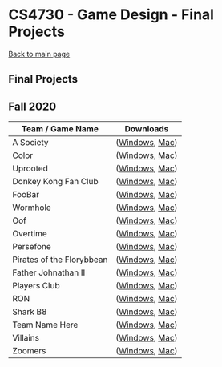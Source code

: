 CS4730 - Game Design - Final Projects
===============================

[Back to main page](../index.html)

Final Projects
---------------------------------------

## Fall 2020

| Team / Game Name | Downloads |
|-------|-------|
| A Society | ([Windows](https://drive.google.com/file/d/1DLnvV7s4peTOG4flj44bDOD_z2plpTOH/view?usp=sharing), [Mac](https://drive.google.com/file/d/1CAGcMQ8VcPahGJHV_7r36BYjDU_7VM4y/view?usp=sharing)) |
| Color | ([Windows](https://drive.google.com/file/d/1WTf_7Zlk3X52RAW1afGpfZOaYBFCiWtY/view?usp=sharing), [Mac](https://drive.google.com/file/d/1URqusG_MSv0W7ft8N1D-V4npQnmi36BE/view?usp=sharing)) |
| Uprooted | ([Windows](https://drive.google.com/file/d/18y7Ps8z8l07IWSssMs8T95YrP56j5vL9/view?usp=sharing), [Mac](https://drive.google.com/file/d/1Q3s7dKhcyDf7icWrcJF52uP5gwpNfH0p/view?usp=sharing)) |
| Donkey Kong Fan Club | ([Windows](https://drive.google.com/file/d/1sl0tkcNelWDOXpouScL825vWudxBOGbt/view?usp=sharing), [Mac](https://drive.google.com/file/d/1yH7aQiMLgftNpdSXHnXmRVrKGEzLR4dm/view?usp=sharing)) |
| FooBar | ([Windows](https://drive.google.com/file/d/12jlhvvHUNQ_IZ7FzBm12iXIWCrdKuFm6/view?usp=sharing), [Mac](https://drive.google.com/file/d/18PwtK2dEBkSPKhn1--vCPgd2J6sNSq6C/view?usp=sharing)) |
| Wormhole | ([Windows](https://drive.google.com/file/d/16jWh4WuB6dyvCkGhpMoJEnaoX_an4P5s/view?usp=sharing), [Mac](https://drive.google.com/file/d/1XoOGDdVISZLnBgi-Pd4myZ6LZv66mFJf/view?usp=sharing)) |
| Oof | ([Windows](https://drive.google.com/file/d/1idW7IeHkHWhKveohGX_DJ3mOhYyA0R-q/view?usp=sharing), [Mac](https://drive.google.com/file/d/11RrU5TgyTh95Lk5wWMhXhOUGpko_iQtp/view?usp=sharing)) |
| Overtime | ([Windows](https://drive.google.com/file/d/1-TT0yonkLCuXPehyDnlwefgZmbrkSVNJ/view?usp=sharing), [Mac](https://drive.google.com/file/d/1ouPTfGn51SHJZWNYkiTD5_uR6BUJksK2/view?usp=sharing)) |
| Persefone | ([Windows](https://drive.google.com/file/d/1c6evUQGEJe2G7z6PVHrtWkHRtWz1_qqg/view?usp=sharing), [Mac](https://drive.google.com/file/d/1BxUijfbh76i1zKviy94sg0brOOL3h-z2/view?usp=sharing)) |
| Pirates of the Florybbean | ([Windows](https://drive.google.com/file/d/1bY-f8eJm4asfNKRsmTWCakdtwwHNmiTh/view?usp=sharing), [Mac](https://drive.google.com/file/d/16n8MDad0Mp6kAGgrynlEMqLHb257BmAE/view?usp=sharing)) |
| Father Johnathan II | ([Windows](https://drive.google.com/file/d/1CkdpLlUJIbpYsWamaB6QXWOmBNqKooRL/view?usp=sharing), [Mac](https://drive.google.com/file/d/1gvHT_ukxyWWaOHnQlnY0JyGYspXMaw00/view?usp=sharing)) |
| Players Club | ([Windows](https://drive.google.com/file/d/1lgz596aXBn9RMnEy2cTVFfOhdrlQgjKU/view?usp=sharing), [Mac](https://drive.google.com/file/d/10AquXrLFF6Jw3wrHoQgMx041umBuOZHB/view?usp=sharing)) |
| RON | ([Windows](https://drive.google.com/file/d/1Vx9vMEoDdMCM5ZRkIqHdoESP9orA53gz/view?usp=sharing), [Mac](https://drive.google.com/file/d/1hAkOXqi0JoVH3yPxd16ymUfuTJpuZoKA/view?usp=sharing)) |
| Shark B8 | ([Windows](https://drive.google.com/file/d/1qkmphRYSdt6M9usvEEG6Gmcli3IeaIMR/view?usp=sharing), [Mac](https://drive.google.com/file/d/1OsDrHoxI2G4j9RsN5ftiiVBNXrbk_WhN/view?usp=sharing)) |
| Team Name Here | ([Windows](https://drive.google.com/file/d/1AuaqvDpz2mWOJwuudxDryn1cDUfxm8i-/view?usp=sharing), [Mac](https://drive.google.com/file/d/1AmOnmpacEzJHTMQf5L2AaP8Kewmhvt3d/view?usp=sharing)) |
| Villains | ([Windows](https://drive.google.com/file/d/16jozPgO0084K1yZhl6gICXjFtnXMZXji/view?usp=sharing), [Mac](https://drive.google.com/file/d/143Xh-Td6GvNoBF0i2ZtSpduUE_7SWF-H/view?usp=sharing)) |
| Zoomers | ([Windows](https://drive.google.com/file/d/1aZ3abzKPaPmcKhB9XWpjE-MD7AZXHhu3/view?usp=sharing), [Mac](https://drive.google.com/file/d/1VSAnOw_s1W5eCUUEc6K2NbASLOb2fHoQ/view?usp=sharing)) |
